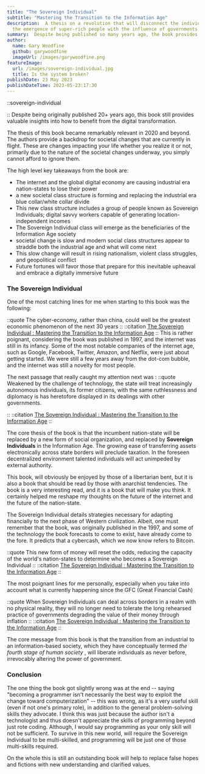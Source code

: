 ```yaml
---
title: "The Sovereign Individual"
subtitle: "Mastering the Transition to the Information Age"
description:  A thesis on a revolution that will disconnect the individual from the nation-state in the 21st century. 
  the emergence of super-rich people with the influence of governments, and the rise of electronic money, among other things.
summary:  Despite being published so many years ago, the book provides valuable insights into how to benefit from the digital transformation.
author:
  name: Gary Woodfine
  github: garywoodfine
  imageUrl: /images/garywoodfine.png
featureImage:
  url: /images/sovereign-individual.jpg
  title: Is the system broken?
publishDate: 23 May 2023
publishDateTime: 2023-05-23:17:30
---
```


::sovereign-individual

::
Despite being originally published 20+ years ago, this book still provides valuable insights into how to benefit 
from the digital transformation.

The thesis of this book became remarkably relevant in 2020 and beyond. The authors provide a backdrop for societal 
changes that are currently in flight. These are changes impacting your life whether you realize it or not, 
primarily due to the nature of the societal changes underway, you simply cannot afford to ignore them.

The high level key takeaways from the book are:

* The internet and the global digital economy are causing industrial era nation-states to lose their power
* a new societal class structure is forming and replacing the industrial era blue collar/white collar divide
* This new class structure includes a group of people known as Sovereign Individuals; digital savvy workers capable of generating location-independent incomes
* The Sovereign Individual class will emerge as the beneficiaries of the Information Age society
* societal change is slow and modern social class structures appear to straddle both the industrial age and what will come next
* This slow change will result in rising nationalism, violent class struggles, and geopolitical conflict
* Future fortunes will favor those that prepare for this inevitable upheaval and embrace a digitally immersive future

### The Sovereign Individual

One of the most catching lines for me when starting to this book was the following:

::quote
 The cyber-economy, rather than china, could well be the greatest economic phenomenon of the next 30 years
::
::citation
[The Sovereign Individual : Mastering the Transition to the Information Age](https://amzn.to/3Wlk1mg)
::
This is rather poignant, considering the book was published in 1997, and the internet was still in its infancy.  Some 
of the most notable companies of the internet age, such as Google, Facebook, Twitter, Amazon, and Netflix, were just
about getting started. We were still a few years away from the dot-com bubble, and the internet was still a novelty
for most people.

The next passage that really caught my attention next was :
::quote
  Weakened by the challenge of technology, the state will treat increasingly autonomous individuals, its former 
citizens, with the same ruthlessness and diplomacy is has heretofore displayed in its dealings with other governments.

::
::citation
[The Sovereign Individual : Mastering the Transition to the Information Age](https://amzn.to/3Wlk1mg)
::

The core thesis of the book is that the incumbent nation-state will be replaced by a new form of social organization, and
replaced by **Sovereign Individuals** in the Information Age. The growing ease of transferring assets electronically 
across state borders will preclude taxation. In the foreseen decentralized environment talented individuals will act 
unimpeded by external authority. 

This book, will obviously be enjoyed by those of a libertarian bent, but it is also a book that should be read by those
with anarchist tendencies. The book is a very interesting read, and it is a book that will make you think. It certainly
helped me reshape my thoughts on the future of the internet and the future of the nation-state.

The Sovereign Individual details strategies necessary for adapting financially to the next phase of Western 
civilization. Albeit, one must remember that the book, was originally published in the 1997, and some of the technology 
the book forecasts to come to exist, have already come to the fore.  It predicts that a cybercash, which we now know refers
to Bitcoin.

::quote
This new form of money will reset the odds, reducing the capacity of the world's nation-states to determine 
who becomes a Sovereign Individual
::
::citation
[The Sovereign Individual : Mastering the Transition to the Information Age](https://amzn.to/3Wlk1mg)
::

The most poignant lines for me personally, especially when you take into account what is currently happening since the
GFC (Great Financial Cash)

::quote
When Sovereign Individuals can deal across borders in a realm with no physical reality, they will no longer need to 
tolerate the long rehearsed practice of governments degrading the value of their money through inflation
::
::citation
[The Sovereign Individual : Mastering the Transition to the Information Age](https://amzn.to/3Wlk1mg)
::

The core message from this book is that the transition from an industrial to an information-based society, which they 
have conceptually termed *the fourth stage of human society* , will liberate individuals as never before, irrevocably
altering the power of government. 


### Conclusion
The one thing the book got slightly wrong was at the end -- saying "becoming a programmer isn't necessarily the best way to 
exploit the change toward computerization" -- this was wrong, as it's a very useful skill (even if not one's primary 
role), in addition to the general problem-solving skills they advocate. I think this was just because the author isn't 
a technologist and thus doesn't appreciate the skills of programming beyond just rote coding.  Although, I would say
programming as your only skill will not be sufficient. To survive in this new world, will require the Sovereign Individual
to be multi-skilled, and programming will be just one of those multi-skills required.

On the whole this is still an outstanding book will help to replace false hopes and fictions with new understanding 
and clarified values.